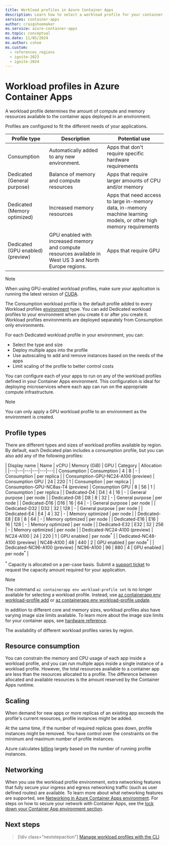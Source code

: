 ```yaml
---
title: Workload profiles in Azure Container Apps
description: Learn how to select a workload profile for your container app
services: container-apps
author: craigshoemaker
ms.service: azure-container-apps
ms.topic: conceptual
ms.date: 11/05/2024
ms.author: cshoe
ms.custom:
  - references_regions
  - ignite-2023
  - ignite-2024
---
```


# Workload profiles in Azure Container Apps

A workload profile determines the amount of compute and memory resources available to the container apps deployed in an environment.

Profiles are configured to fit the different needs of your applications.

| Profile type | Description | Potential use |
|--|--|--|
| Consumption | Automatically added to any new environment. | Apps that don't require specific hardware requirements |
| Dedicated (General purpose) | Balance of memory and compute resources | Apps that require larger amounts of CPU and/or memory |
| Dedicated (Memory optimized) | Increased memory resources | Apps that need access to large in-memory data, in-memory machine learning models, or other high memory requirements |
| Dedicated (GPU enabled) (preview) | GPU enabled with increased memory and compute resources available in West US 3 and North Europe regions. | Apps that require GPU |

> [!NOTE]
> When using GPU-enabled workload profiles, make sure your application is running the latest version of [CUDA](https://catalog.ngc.nvidia.com/orgs/nvidia/containers/cuda).

The Consumption workload profile is the default profile added to every Workload profiles [environment](environment.md) type. You can add Dedicated workload profiles to your environment when you create it or after you create it. Workload profiles environments are deployed separately from Consumption only environments.

For each Dedicated workload profile in your environment, you can:

- Select the type and size
- Deploy multiple apps into the profile
- Use autoscaling to add and remove instances based on the needs of the apps
- Limit scaling of the profile to better control costs

You can configure each of your apps to run on any of the workload profiles defined in your Container Apps environment. This configuration is ideal for deploying microservices where each app can run on the appropriate compute infrastructure.

> [!NOTE]
> You can only apply a GPU workload profile to an environment as the environment is created.

## Profile types

There are different types and sizes of workload profiles available by region. By default, each Dedicated plan includes a consumption profile, but you can also add any of the following profiles:

| Display name | Name | vCPU | Memory (GiB) | GPU | Category | Allocation |
|---|---|---|---|---|---|
| Consumption | Consumption | 4 | 8 | - | Consumption | per replica |
| Consumption-GPU-NC24-A100 (preview) | Consumption GPU | 24 | 220 | 1 | Consumption | per replica |
| Consumption-GPU-NC8as-T4 (preview) | Consumption GPU | 8 | 56 | 1 | Consumption | per replica |
| Dedicated-D4 | D4 | 4 | 16 | - | General purpose | per node |
| Dedicated-D8 | D8 | 8 | 32 | - | General purpose | per node |
| Dedicated-D16 | D16 | 16 | 64 | - | General purpose | per node |
| Dedicated-D32 | D32 | 32 | 128 | - | General purpose | per node |
| Dedicated-E4 | E4 | 4 | 32 | - | Memory optimized | per node |
| Dedicated-E8 | E8 | 8 | 64 | - | Memory optimized | per node |
| Dedicated-E16 | E16 | 16 | 128 | - | Memory optimized | per node |
| Dedicated-E32 | E32 | 32 | 256 | - | Memory optimized | per node |
| Dedicated-NC24-A100 (preview) | NC24-A100 | 24 | 220 | 1 | GPU enabled | per node<sup>\*</sup> |
| Dedicated-NC48-A100 (preview) | NC48-A100 | 48 | 440 | 2 | GPU enabled | per node<sup>\*</sup> |
| Dedicated-NC96-A100 (preview) | NC96-A100 | 96 | 880 | 4 | GPU enabled | per node<sup>\*</sup> |

<sup>\*</sup> Capacity is allocated on a per-case basis. Submit a [support ticket](https://azure.microsoft.com/support/create-ticket/) to request the capacity amount required for your application.

> [!NOTE]
> The command `az containerapp env workload-profile set` is no longer available for selecting a workload profile. Instead, use [az containerapp env workload-profile add](/cli/azure/containerapp/env/workload-profile#az-containerapp-env-workload-profile-add) or [az containerapp env workload-profile update](/cli/azure/containerapp/env/workload-profile#az-containerapp-env-workload-profile-update).

In addition to different core and memory sizes, workload profiles also have varying image size limits available. To learn more about the image size limits for your container apps, see [hardware reference](hardware.md#image-size-limit).

The availability of different workload profiles varies by region.

## Resource consumption

You can constrain the memory and CPU usage of each app inside a workload profile, and you can run multiple apps inside a single instance of a workload profile. However, the total resources available to a container app are less than the resources allocated to a profile. The difference between allocated and available resources is the amount reserved by the Container Apps runtime.

## Scaling

When demand for new apps or more replicas of an existing app exceeds the profile's current resources, profile instances might be added.

At the same time, if the number of required replicas goes down, profile instances might be removed. You have control over the constraints on the minimum and maximum number of profile instances.

Azure calculates [billing](billing.md#consumption-dedicated) largely based on the number of running profile instances.

## Networking

When you use the workload profile environment, extra networking features that fully secure your ingress and egress networking traffic (such as user defined routes) are available. To learn more about what networking features are supported, see [Networking in Azure Container Apps environment](./networking.md). For steps on how to secure your network with Container Apps, see the [lock down your Container App environment section](networking.md#environment-security).

## Next steps

> [!div class="nextstepaction"]
> [Manage workload profiles with the CLI](workload-profiles-manage-cli.md)

